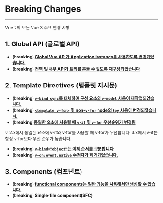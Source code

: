 # Breaking Changes

---

Vue 2의 모든 Vue 3 주요 변경 사항

## 1. Global API (글로벌 API)

- **(breaking) [Global Vue API가 Application instancs를 사용하도록 변경되었습니다.](https://v3-migration.vuejs.org/breaking-changes/global-api.html)**
- **(breaking) [전역 및 내부 API가 트리를 흔들 수 있도록 재구성되었습니다](https://v3-migration.vuejs.org/breaking-changes/global-api-treeshaking.html)**

## 2. Template Directives (템플릿 지시문)

- **(breaking) [`v-bind.sync`를 대체하여 구성 요소의 `v-model` 사용이 재작업되었습니다.](https://v3-migration.vuejs.org/breaking-changes/v-model.html)**
- **(breaking) [`<template v-for>` 및 non-`v-for` node의 `key` 사용이 변경되었습니다.](https://v3-migration.vuejs.org/breaking-changes/key-attribute.html)**
- **(breaking)[동일한 요소에 사용될 때 `v-if` 및 `v-for` 우선순위가 변경됨](https://v3-migration.vuejs.org/breaking-changes/v-if-v-for.html)**

<aside>
💡 2.x에서 동일한 요소에 v-if와 v-for를 사용할 때 v-for가 우선합니다.
3.x에서 v-if는 항상 v-for보다 우선 순위가 높습니다.

</aside>

- **(breaking) [`v-bind="object"`는 이제 순서를 구분합니다](https://v3-migration.vuejs.org/breaking-changes/v-bind.html)**
- **(breaking) [`v-on:event.native` 수정자가 제거되었습니다.](https://v3-migration.vuejs.org/breaking-changes/v-on-native-modifier-removed.html)**

## 3. **Components (컴포넌트)**

- **(breaking) [functional components는 일반 기능을 사용해서만 생성할 수 있습니다.](https://v3-migration.vuejs.org/breaking-changes/functional-components.html)**
- **(breaking) Single-file component(SFC) <template>의 functional 속성 및 기능적 component 옵션은 더 이상 사용되지 않습니다. (url은 위와 같음)**
- **(new) [비동기 Components를 생성하려면 `defineAsyncComponent` 메서드가 필요합니다.](https://v3-migration.vuejs.org/breaking-changes/async-components.html)**
- **(new) [Component 이벤트는 이제 `emits` 옵션으로 선언되어야 합니다.](https://v3-migration.vuejs.org/breaking-changes/emits-option.html)**

## 4. **Render Function (랜더 기능)**

- **(breaking) [렌더링 기능 API가 변경됨](https://v3-migration.vuejs.org/breaking-changes/)**
- **(breaking)** **[`$scopedSlots` 속성이 제거되고 모든 슬롯이 `$slots`를 통해 함수로 노출됩니다.](https://v3-migration.vuejs.org/breaking-changes/slots-unification.html)**
- **(new) [이제 비동기 Comonents를 생성하려면 `defineAsyncComponent` 메서드가 필요합니다.](https://v3-migration.vuejs.org/breaking-changes/async-components.html)**
- **(breaking) [`$attrs`에는 이제 `class` 및 `style` 속성이 포함됩니다.](https://v3-migration.vuejs.org/breaking-changes/attrs-includes-class-style.html)**

## 5. **Custom Elements (사용자 정의)**

- **[(breaking) 이제 템플릿 컴파일 중에 사용자 정의 요소 검사가 수행됩니다.](https://v3-migration.vuejs.org/breaking-changes/custom-elements-interop.html)**
- **(breaking)  [Special `is` 사용은 예약된 `<component>` 태그로만 제한됩니다.](https://v3-migration.vuejs.org/breaking-changes/custom-elements-interop.html)**

## 6. Other Minor Changes (변경사항)

- `**destroyed` lifecycle option의 이름이 `unmounted` 으로 변경되었습니다**
- `beforeDestroy` **lifecycle option의 이름이 `beforeUnmount`으로 변경되었습니다**
- **(breaking) [Props `default` factory function는 더 이상 `this` context에 접근 할 수 없습니다](https://v3-migration.vuejs.org/breaking-changes/props-default-this.html)**
- **(breaking) [Custom directive API가 component lifecycle에 맞게 변경되고 `binding.expression`이 제거됨](https://v3-migration.vuejs.org/breaking-changes/custom-directives.html)**
- **(breaking) [`data` 옵션은 항상 함수로 선언되어야 합니다.](https://v3-migration.vuejs.org/breaking-changes/data-option.html)**
- **mixins의 `data` 옵션이 이제 얕게 병합되었습니다.**
- **(breaking) [속성 강제 전략 변경됨](https://v3-migration.vuejs.org/breaking-changes/attribute-coercion.html)**
- **(breaking) [일부 transition classes의 이름이 변경되었습니다.](https://v3-migration.vuejs.org/breaking-changes/transition.html)**
- **(breaking) [`<TransitionGroup>`은 이제 기본적으로 wrapper element를 렌더링하지 않습니다.](https://v3-migration.vuejs.org/breaking-changes/transition-group.html)**
- **(breaking) [배열을 관찰할 때 배열이 교체될 때만 콜백이 트리거됩니다. 예외로 트리거해야 하는 경우 `deep` 옵션을 지정해야 합니다.](https://v3-migration.vuejs.org/breaking-changes/watch.html)**
- **특별한 directives가 없는 `<template>` tags(`v-if/else-if/else`, `v-for` 또는 `v-slot`)는 이제 일반 element로 처리되며 내부 content 를 렌더링하는 대신 default `<template>` element가 됩니다.**
- **(breaking) [Mounted된 application은 mounted element를 대체하지 않습니다.](https://v3-migration.vuejs.org/breaking-changes/mount-changes.html)**
- **(breaking) [Lifecycle  `hook:` 이벤트 접두사가 `vnode-`로 변경됨](https://v3-migration.vuejs.org/breaking-changes/vnode-lifecycle-events.html)**

## 7. Removed APIs (**제거된 API)**

- **[`v-on` 수정자로 `keyCode` 지원](https://v3-migration.vuejs.org/breaking-changes/keycode-modifiers.html)**
- [**$on, $off and $once instance methods**](https://v3-migration.vuejs.org/breaking-changes/events-api.html)
- [**Filters**](https://v3-migration.vuejs.org/breaking-changes/filters.html)
- [**Inline templates attributes**](https://v3-migration.vuejs.org/breaking-changes/inline-template-attribute.html)
- **[`$children` instance property](https://v3-migration.vuejs.org/breaking-changes/children.html)**
- **[`propsData` option](https://v3-migration.vuejs.org/breaking-changes/props-data.html)**
- **`$destroy` instance method. 사용자는 더 이상 개별 Vue components의 Lifecycle를 수동으로 관리해서는 안 됩니다.**
- **Global functions `set` 및 `delelte`, instance method의 `$set` 및 `$delete`. 프록시 기반 변경 감지에는 더 이상 필요하지 않습니다.**

---